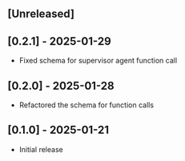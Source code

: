 ## [Unreleased]

## [0.2.1] - 2025-01-29

- Fixed schema for supervisor agent function call

## [0.2.0] - 2025-01-28

- Refactored the schema for function calls

## [0.1.0] - 2025-01-21

- Initial release
